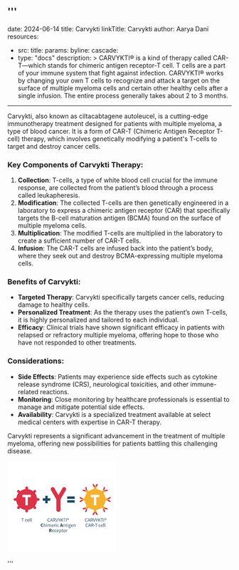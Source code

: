 '''
---
date: 2024-06-14
title: Carvykti
linkTitle: Carvykti
author: Aarya Dani 
resources:
  - src: 
    title: 
    params:
      byline: 
cascade:
  - type: "docs"
description: > 
  CARVYKTI® is a kind of therapy called CAR-T—which stands for chimeric antigen receptor-T cell. T cells are a part of your immune system that fight against infection. CARVYKTI® works by changing your own T cells to recognize and attack a target on the surface of multiple myeloma cells and certain other healthy cells after a single infusion. The entire process generally takes about 2 to 3 months.
---

Carvykti, also known as ciltacabtagene autoleucel, is a cutting-edge immunotherapy treatment designed for patients with multiple myeloma, a type of blood cancer. It is a form of CAR-T (Chimeric Antigen Receptor T-cell) therapy, which involves genetically modifying a patient's T-cells to target and destroy cancer cells.

### Key Components of Carvykti Therapy:

1. **Collection**: T-cells, a type of white blood cell crucial for the immune response, are collected from the patient’s blood through a process called leukapheresis.
2. **Modification**: The collected T-cells are then genetically engineered in a laboratory to express a chimeric antigen receptor (CAR) that specifically targets the B-cell maturation antigen (BCMA) found on the surface of multiple myeloma cells.
3. **Multiplication**: The modified T-cells are multiplied in the laboratory to create a sufficient number of CAR-T cells.
4. **Infusion**: The CAR-T cells are infused back into the patient’s body, where they seek out and destroy BCMA-expressing multiple myeloma cells.

### Benefits of Carvykti:

- **Targeted Therapy**: Carvykti specifically targets cancer cells, reducing damage to healthy cells.
- **Personalized Treatment**: As the therapy uses the patient’s own T-cells, it is highly personalized and tailored to each individual.
- **Efficacy**: Clinical trials have shown significant efficacy in patients with relapsed or refractory multiple myeloma, offering hope to those who have not responded to other treatments.

### Considerations:

- **Side Effects**: Patients may experience side effects such as cytokine release syndrome (CRS), neurological toxicities, and other immune-related reactions.
- **Monitoring**: Close monitoring by healthcare professionals is essential to manage and mitigate potential side effects.
- **Availability**: Carvykti is a specialized treatment available at select medical centers with expertise in CAR-T therapy.

Carvykti represents a significant advancement in the treatment of multiple myeloma, offering new possibilities for patients battling this challenging disease.

![Eisenhower Matrix](/images/Carvykti.png)

'''